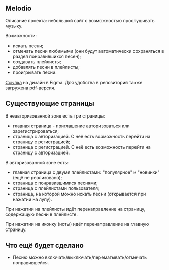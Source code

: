 ## Melodio

Описание проекта: небольшой сайт с возможностью прослушивать музыку.

Возможности:
- искать песни;
- отмечать песни любимыми (они будут автоматически сохраняться в раздел понравившихся песен);
- создавать плейлисты;
- добавлять песни в плейлисты;
- проигрывать песни.

[Ссылка](https://www.figma.com/file/dYheeY8PLOmtlAw7mMsvi3/Melodio?type=design&node-id=0%3A1&mode=design&t=oOoKsmzECpzFe7O4-1) на дизайн в Figma. Для удобства в репозиторий также загружена pdf-версия.

## Существующие страницы

В неавторизованной зоне есть три страницы:
  - главная страница - приглашение авторизоваться или зарегистрироваться;
  - страница с авторизацией. С неё есть возможность перейти на страницу с регистрацией;
  - страница с регистрацией. С неё есть возможность перейти на страницу с авторизацией.

В авторизованной зоне есть:
  - главная страница с двумя плейлистами: "популярное" и "новинки" (ещё не реализовано);
  - страница с понравившимися песнями;
  - страница с плейлистами пользователя;
  - страница, на которой можно искать песни (открывается при нажатии на лупу).

При нажатии на плейлисты идёт перенаправление на страницу, содержащую песни в плейлисте.

При нажатии на иконку (ноты) идёт перенаправление на главную страницу.

## Что ещё будет сделано

- Песню можно включать/выключать/перематывать/отмечать понравившейся.